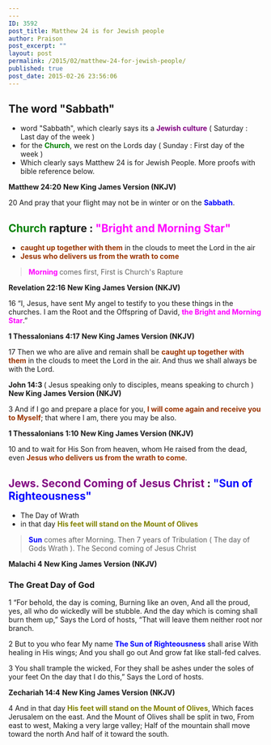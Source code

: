 ```yaml
---
---
ID: 3592
post_title: Matthew 24 is for Jewish people
author: Praison
post_excerpt: ""
layout: post
permalink: /2015/02/matthew-24-for-jewish-people/
published: true
post_date: 2015-02-26 23:56:06
---
```

<h2>The word "Sabbath"</h2>
<ul>
	<li>word "Sabbath", which clearly says its a <span style="color: #800080;"><strong>Jewish culture</strong></span> ( Saturday : Last day of the week )</li>
	<li>for the <span style="color: #008000;"><strong>Church</strong></span>, we rest on the Lords day ( Sunday : First day of the week )</li>
	<li>Which clearly says Matthew 24 is for Jewish People. More proofs with bible reference below.</li>
</ul>
<strong>Matthew 24:20</strong>
<strong>New King James Version (NKJV)</strong>

20 And pray that your flight may not be in winter or on the <span style="color: #0000ff;"><strong>Sabbath</strong></span>.
<h2><span style="color: #008000;"><strong>Church</strong> </span>rapture : <strong><span style="color: #ff00ff;">"Bright and Morning Star"</span></strong></h2>
<ul>
	<li><span style="color: #993300;"><strong>caught up together with them</strong></span> in the clouds to meet the Lord in the air</li>
	<li><span style="color: #993300;"><strong>Jesus who delivers us from the wrath to come</strong></span></li>
</ul>
<blockquote><strong><span style="color: #ff00ff;">Morning </span></strong>comes first, First is Church's Rapture</blockquote>
<strong>Revelation 22:16</strong>
<strong> New King James Version (NKJV)</strong>

16 “I, Jesus, have sent My angel to testify to you these things in the churches. I am the Root and the Offspring of David, <span style="color: #ff00ff;"><strong>the Bright and Morning Star</strong></span>.”

<strong>1 Thessalonians 4:17</strong>
<strong> New King James Version (NKJV)</strong>

17 Then we who are alive and remain shall be <span style="color: #993300;"><strong>caught up together with them</strong></span> in the clouds to meet the Lord in the air. And thus we shall always be with the Lord.

<strong>John 14:3 </strong>( Jesus speaking only to disciples, means speaking to church )
<strong> New King James Version (NKJV)</strong>

3 And if I go and prepare a place for you, <span style="color: #993300;"><strong>I will come again and receive you to Myself</strong></span>; that where I am, there you may be also.

<strong>1 Thessalonians 1:10</strong>
<strong> New King James Version (NKJV)</strong>

10 and to wait for His Son from heaven, whom He raised from the dead, even <span style="color: #993300;"><strong>Jesus who delivers us from the wrath to come</strong></span>.
<h2><span style="color: #800080;"><strong>Jews. Second Coming of Jesus Christ</strong> </span>: <strong><span style="color: #0000ff;">"Sun of Righteousness"</span></strong></h2>
<ul>
	<li>The Day of Wrath</li>
	<li>in that day <span style="color: #808000;"><strong>His feet will stand on the Mount of Olives</strong></span></li>
</ul>
<blockquote><span style="color: #0000ff;"><strong>Sun</strong> </span>comes after Morning. Then 7 years of Tribulation ( The day of Gods Wrath ). The Second coming of Jesus Christ</blockquote>
<strong>Malachi 4</strong>
<strong> New King James Version (NKJV)</strong>
<h3><strong>The Great Day of God</strong></h3>
1 “For behold, the day is coming,
Burning like an oven,
And all the proud, yes, all who do wickedly will be stubble.
And the day which is coming shall burn them up,”
Says the Lord of hosts,
“That will leave them neither root nor branch.

2 But to you who fear My name
<span style="color: #0000ff;"><strong>The Sun of Righteousness</strong> </span>shall arise
With healing in His wings;
And you shall go out
And grow fat like stall-fed calves.

3 You shall trample the wicked,
For they shall be ashes under the soles of your feet
On the day that I do this,”
Says the Lord of hosts.

<strong>Zechariah 14:4</strong>
<strong> New King James Version (NKJV)</strong>

4 And in that day <span style="color: #808000;"><strong>His feet will stand on the Mount of Olives</strong></span>,
Which faces Jerusalem on the east.
And the Mount of Olives shall be split in two,
From east to west,
Making a very large valley;
Half of the mountain shall move toward the north
And half of it toward the south.